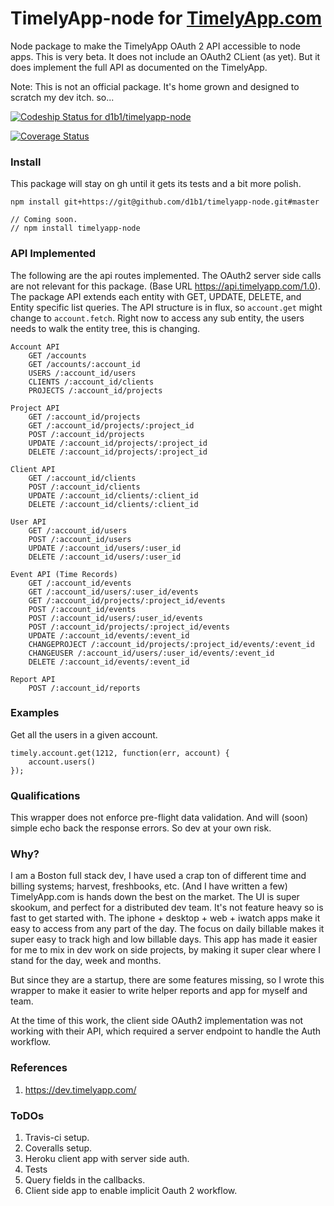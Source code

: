 # TimelyApp-node for [TimelyApp.com](https://timelyapp.com/)

Node package to make the TimelyApp OAuth 2 API accessible to node apps. This is
very beta. It does not include an OAuth2 CLient (as yet). But it does implement the
full API as documented on the TimelyApp.

Note: This is not an official package. It's home grown and designed to scratch my
dev itch. so...

[ ![Codeship Status for d1b1/timelyapp-node](https://codeship.com/projects/155bddf0-63da-0134-68f7-3efe9c97f668/status?branch=master)](https://codeship.com/projects/175463)

[![Coverage Status](https://coveralls.io/repos/github/d1b1/timelyapp-node/badge.svg)](https://coveralls.io/github/d1b1/timelyapp-node)

### Install
This package will stay on gh until it gets its tests and a bit more polish.

    npm install git+https://git@github.com/d1b1/timelyapp-node.git#master

    // Coming soon.
    // npm install timelyapp-node

### API Implemented
The following are the api routes implemented. The OAuth2 server side calls are not
relevant for this package. (Base URL https://api.timelyapp.com/1.0). The package
API extends each entity with GET, UPDATE, DELETE, and Entity specific list
queries. The API structure is in flux, so `account.get` might change to `account.fetch`.
Right now to access any sub entity, the users needs to walk the entity tree, this
is changing.

    Account API
        GET /accounts
        GET /accounts/:account_id
        USERS /:account_id/users
        CLIENTS /:account_id/clients
        PROJECTS /:account_id/projects

    Project API
        GET /:account_id/projects
        GET /:account_id/projects/:project_id
        POST /:account_id/projects
        UPDATE /:account_id/projects/:project_id
        DELETE /:account_id/projects/:project_id

    Client API
        GET /:account_id/clients
        POST /:account_id/clients
        UPDATE /:account_id/clients/:client_id
        DELETE /:account_id/clients/:client_id

    User API
        GET /:account_id/users
        POST /:account_id/users
        UPDATE /:account_id/users/:user_id
        DELETE /:account_id/users/:user_id

    Event API (Time Records)
        GET /:account_id/events
        GET /:account_id/users/:user_id/events
        GET /:account_id/projects/:project_id/events
        POST /:account_id/events
        POST /:account_id/users/:user_id/events
        POST /:account_id/projects/:project_id/events
        UPDATE /:account_id/events/:event_id
        CHANGEPROJECT /:account_id/projects/:project_id/events/:event_id
        CHANGEUSER /:account_id/users/:user_id/events/:event_id
        DELETE /:account_id/events/:event_id

    Report API
        POST /:account_id/reports

### Examples
Get all the users in a given account.

    timely.account.get(1212, function(err, account) {
        account.users()
    });

### Qualifications
This wrapper does not enforce pre-flight data validation. And will (soon) simple
echo back the response errors. So dev at your own risk.

### Why?
I am a Boston full stack dev, I have used a crap ton of different time and billing systems;
harvest, freshbooks, etc. (And I have written a few) TimelyApp.com is hands down the best
on the market. The UI is super skookum, and perfect for a distributed dev team. It's not feature
heavy so is fast to get started with. The iphone + desktop + web + iwatch apps make it
easy to access from any part of the day. The focus on daily billable makes it super easy
to track high and low billable days. This app has made it easier for me to mix in dev
work on side projects, by making it super clear where I stand for the day, week and
months.

But since they are a startup, there are some features missing, so I wrote this wrapper
to make it easier to write helper reports and app for myself and team.

At the time of this work, the client side OAuth2 implementation was not working
with their API, which required a server endpoint to handle the Auth workflow.

### References
1. https://dev.timelyapp.com/

### ToDOs
 1. Travis-ci setup.
 2. Coveralls setup.
 3. Heroku client app with server side auth.
 4. Tests
 5. Query fields in the callbacks.
 6. Client side app to enable implicit Oauth 2 workflow.
